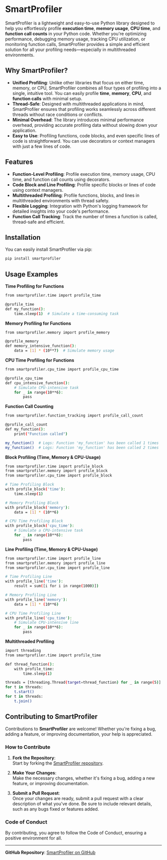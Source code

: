 # SmartProfiler

SmartProfiler is a lightweight and easy-to-use Python library designed to help you effortlessly profile **execution time**, **memory usage**, **CPU time**, and **function call counts** in your Python code. Whether you're optimizing performance, debugging memory usage, tracking CPU utilization, or monitoring function calls, SmartProfiler provides a simple and efficient solution for all your profiling needs—especially in multithreaded environments.
## Why SmartProfiler?

- **Unified Profiling**: Unlike other libraries that focus on either time, memory, or CPU, SmartProfiler combines all four types of profiling into a single, intuitive tool. You can easily profile **time**, **memory**, **CPU**, and **function calls** with minimal setup.
- **Thread-Safe**: Designed with multithreaded applications in mind, SmartProfiler ensures that profiling works seamlessly across different threads without race conditions or conflicts.
- **Minimal Overhead**: The library introduces minimal performance overhead, providing accurate profiling data without slowing down your application.
- **Easy to Use**: Profiling functions, code blocks, and even specific lines of code is straightforward. You can use decorators or context managers with just a few lines of code.

## Features

- **Function-Level Profiling**: Profile execution time, memory usage, CPU time, and function call counts using decorators.
- **Code Block and Line Profiling**: Profile specific blocks or lines of code using context managers.
- **Multithreaded Profiling**: Profile functions, blocks, and lines in multithreaded environments with thread safety.
- **Flexible Logging**: Integration with Python's logging framework for detailed insights into your code's performance.
- **Function Call Tracking**: Track the number of times a function is called, thread-safe and efficient.

## Installation

You can easily install SmartProfiler via pip:

```bash
pip install smartprofiler

```

## Usage Examples
**Time Profiling for Functions**

```bash
from smartprofiler.time import profile_time

@profile_time
def my_function():
    time.sleep(1)  # Simulate a time-consuming task

```
**Memory Profiling for Functions**

```bash
from smartprofiler.memory import profile_memory

@profile_memory
def memory_intensive_function():
    data = [1] * (10**7)  # Simulate memory usage

```

**CPU Time Profiling for Functions**

```bash
from smartprofiler.cpu_time import profile_cpu_time

@profile_cpu_time
def cpu_intensive_function():
    # Simulate CPU-intensive task
    for _ in range(10**6):
        pass

```
**Function Call Counting**

```bash
from smartprofiler.function_tracking import profile_call_count

@profile_call_count
def my_function():
    print("Function called")

my_function()  # Logs: Function 'my_function' has been called 1 times
my_function()  # Logs: Function 'my_function' has been called 2 times

```

**Block Profiling (Time, Memory & CPU-Usage)**

```bash
from smartprofiler.time import profile_block
from smartprofiler.memory import profile_block
from smartprofiler.cpu_time import profile_block

# Time Profiling Block
with profile_block('time'):
    time.sleep(1)

# Memory Profiling Block
with profile_block('memory'):
    data = [1] * (10**6)

# CPU Time Profiling Block
with profile_block('cpu_time'):
    # Simulate a CPU-intensive task
    for _ in range(10**6):
        pass

```

**Line Profiling (Time, Memory & CPU-Usage)**

```bash
from smartprofiler.time import profile_line
from smartprofiler.memory import profile_line
from smartprofiler.cpu_time import profile_line

# Time Profiling Line
with profile_line('time'):
    result = sum([i for i in range(1000)])

# Memory Profiling Line
with profile_line('memory'):
    data = [1] * (10**6)

# CPU Time Profiling Line
with profile_line('cpu_time'):
    # Simulate CPU-intensive line
    for _ in range(10**6):
        pass

```

**Multithreaded Profiling**

```bash
import threading
from smartprofiler.time import profile_time

def thread_function():
    with profile_time:
        time.sleep(1)

threads = [threading.Thread(target=thread_function) for _ in range(5)]
for t in threads:
    t.start()
for t in threads:
    t.join()

```
## Contributing to SmartProfiler
Contributions to **SmartProfiler** are welcome! Whether you're fixing a bug, adding a feature, or improving documentation, your help is appreciated.


### How to Contribute

1. **Fork the Repository**:  
   Start by forking the [SmartProfiler repository](https://github.com/vigsun19/quick_profile).

2. **Make Your Changes**:  
   Make the necessary changes, whether it's fixing a bug, adding a new feature, or improving documentation.

3. **Submit a Pull Request**:  
   Once your changes are ready, submit a pull request with a clear description of what you've done. Be sure to include relevant details, such as any bugs fixed or features added.

### Code of Conduct

By contributing, you agree to follow the Code of Conduct, ensuring a positive environment for all.

---

**GitHub Repository**: [SmartProfiler on GitHub](https://github.com/vigsun19/quick_profile)
